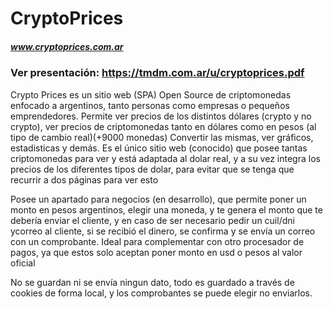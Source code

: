 # CryptoPrices
##### www.cryptoprices.com.ar

### Ver presentación: https://tmdm.com.ar/u/cryptoprices.pdf

Crypto Prices es un sitio web (SPA) Open Source de criptomonedas enfocado a argentinos, tanto personas como empresas o pequeños emprendedores. 
Permite ver precios de los distintos dólares (crypto y no crypto), ver precios de criptomonedas tanto en dólares como en pesos (al tipo de cambio real)(+9000 monedas)
Convertir las mismas, ver gráficos, estadisticas y demás. 
Es el único sitio web (conocido) que posee tantas criptomonedas para ver y está adaptada al dolar real, y a su vez integra los precios de los diferentes tipos de 
dolar, para evitar que se tenga que recurrir a dos páginas para ver esto

Posee un apartado para negocios (en desarrollo), que permite poner un monto en pesos argentinos, elegir una moneda, y te genera el monto que te debería enviar 
el cliente, y en caso de ser necesario pedir un cuil/dni ycorreo al cliente, si se recibió el dinero, se confirma y se envía un correo con un comprobante. Ideal
para complementar con otro procesador de pagos, ya que estos solo aceptan poner monto en usd o pesos al valor oficial

No se guardan ni se envía ningun dato, todo es guardado a través de cookies de forma local, y los comprobantes se puede elegir no enviarlos.

